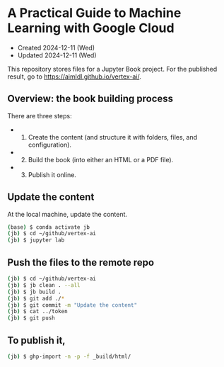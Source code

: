 # A Practical Guide to Machine Learning with Google Cloud
- Created 2024-12-11 (Wed)
- Updated 2024-12-11 (Wed)

This repository stores files for a Jupyter Book project. 
For the published result, go to https://aimldl.github.io/vertex-ai/.

## Overview: the book building process
There are three steps:
- 1. Create the content (and structure it with folders, files, and configuration).
- 2. Build the book (into either an HTML or a PDF file).
- 3. Publish it online.
 

## Update the content 
At the local machine, update the content.
```bash
(base) $ conda activate jb
(jb) $ cd ~/github/vertex-ai
(jb) $ jupyter lab
```

## Push the files to the remote repo
 
```bash
(jb) $ cd ~/github/vertex-ai
(jb) $ jb clean . --all
(jb) $ jb build .
(jb) $ git add ./*
(jb) $ git commit -m "Update the content"
(jb) $ cat ../token
(jb) $ git push
```
## To publish it,

```bash
(jb) $ ghp-import -n -p -f _build/html/
```
